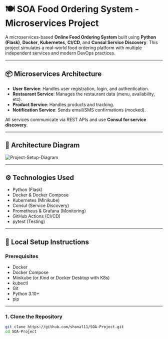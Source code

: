 # 🍽️ SOA Food Ordering System - Microservices Project

A microservices-based **Online Food Ordering System** built using **Python (Flask)**, **Docker**, **Kubernetes**, **CI/CD**, and **Consul Service Discovery**. This project simulates a real-world food ordering platform with multiple independent services and modern DevOps practices.

---

## 📦 Microservices Architecture

- **User Service**: Handles user registration, login, and authentication.
- **Restaurant Service**: Manages the restaurant data (menu, availability, etc).
- **Product Service**: Handles products and tracking.
- **Notification Service**: Sends email/SMS confirmations (mocked).

All services communicate via REST APIs and use **Consul for service discovery**.

---

## 📐 Architecture Diagram

![Project-Setup-Diagram](https://github.com/user-attachments/assets/78ba34a9-608d-435a-b718-00335cdcb851)



---

## ⚙️ Technologies Used

- Python (Flask)
- Docker & Docker Compose
- Kubernetes (Minikube)
- Consul (Service Discovery)
- Prometheus & Grafana (Monitoring)
- GitHub Actions (CI/CD)
- pytest (Testing)

---

## 🚀 Local Setup Instructions

### Prerequisites

- Docker
- Docker Compose
- Minikube (or Kind or Docker Desktop with K8s)
- kubectl
- Git
- Python 3.10+
- pip

---

### 1. Clone the Repository

```bash
git clone https://github.com/shonal11/SOA-Project.git
cd SOA-Project
